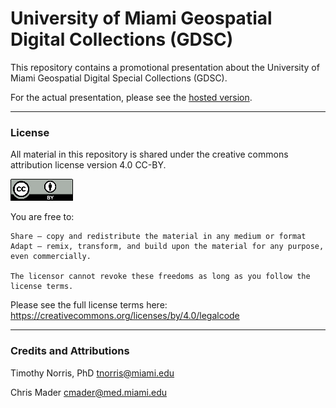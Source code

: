 # University of Miami Geospatial Digital Collections (GDSC)

This repository contains a promotional presentation about the University of Miami Geospatial Digital Special Collections (GDSC).

For the actual presentation, please see the [hosted version](https://geospatial-digital-special-collections.github.io/promo/#/).

---

### License

All material in this repository is shared under the creative commons attribution license version 4.0 CC-BY. 

![CC-BY 4.0](/common/assets/img/cc-by4.png)

You are free to:

    Share — copy and redistribute the material in any medium or format
    Adapt — remix, transform, and build upon the material for any purpose, even commercially.

    The licensor cannot revoke these freedoms as long as you follow the license terms.

Please see the full license terms here: https://creativecommons.org/licenses/by/4.0/legalcode

---

### Credits and Attributions

Timothy Norris, PhD
tnorris@miami.edu

Chris Mader
cmader@med.miami.edu